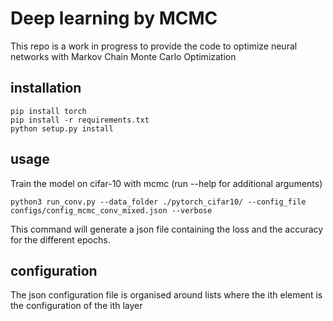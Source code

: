 # Deep learning by MCMC


This repo is a work in progress to provide the code to optimize neural networks with Markov Chain Monte Carlo Optimization


## installation

```
pip install torch 
pip install -r requirements.txt
python setup.py install
```

## usage

Train the model on cifar-10 with mcmc (run --help for additional arguments)

```
python3 run_conv.py --data_folder ./pytorch_cifar10/ --config_file configs/config_mcmc_conv_mixed.json --verbose
```
This command will generate a json file containing the loss and the accuracy for the different epochs. 

## configuration

The json configuration file is organised around lists where the ith element is the configuration of the ith layer 

